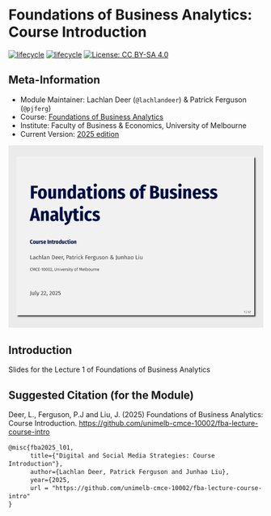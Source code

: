 

<!-- README.md is generated from README.qmd. Please edit that file -->

# Foundations of Business Analytics: Course Introduction

[![lifecycle](https://img.shields.io/badge/lifecycle-development-blue.svg)]()
[![lifecycle](https://img.shields.io/badge/version-2025-red.svg)]()
[![License: CC BY-SA
4.0](https://img.shields.io/badge/License-CC%20BY--SA%204.0-lightgrey.svg)](https://creativecommons.org/licenses/by-sa/4.0/)

## Meta-Information

- Module Maintainer: Lachlan Deer (`@lachlandeer`) & Patrick Ferguson
  (`@pjferg`)
- Course: [Foundations of Business
  Analytics](https://unimelb-cmce-10002.github.io/fba-book/)
- Institute: Faculty of Business & Economics, University of Melbourne
- Current Version: [2025
  edition](https://handbook.unimelb.edu.au/2025/subjects/cmce10002)

[![](out/presentation.png)](out/presentation.pdf)

## Introduction

Slides for the Lecture 1 of Foundations of Business Analytics

## Suggested Citation (for the Module)

Deer, L., Ferguson, P.J and Liu, J. (2025) Foundations of Business
Analytics: Course Introduction.
https://github.com/unimelb-cmce-10002/fba-lecture-course-intro

``` out
@misc{fba2025_l01,
      title={"Digital and Social Media Strategies: Course Introduction"},
      author={Lachlan Deer, Patrick Ferguson and Junhao Liu},
      year={2025,
      url = "https://github.com/unimelb-cmce-10002/fba-lecture-course-intro"
}
```
